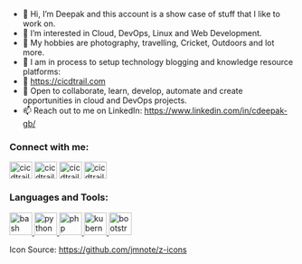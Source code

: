 - 👋 Hi, I’m Deepak and this account is a show case of stuff that I like to work on.
- 🔭 I’m interested in Cloud, DevOps, Linux and Web Development.
- 👀 My hobbies are photography, travelling, Cricket, Outdoors and lot more.
- 🌱 I am in process to setup technology blogging and knowledge resource platforms:
- 🌱 https://cicdtrail.com
- 💞️ Open to collaborate, learn, develop, automate and create opportunities in cloud and DevOps projects.
- 📫 Reach out to me on LinkedIn: https://www.linkedin.com/in/cdeepak-gb/

<!---
deepsky1d/deepsky1d is a ✨ special ✨ repository because its `README.md` (this file) appears on your GitHub profile.
You can click the Preview link to take a look at your changes.
--->

 
<h3 align="left">Connect with me:</h3>
<p align="left">
<a href="https://www.instagram.com/cicdtrail/" target="blank"><img align="center" src="https://raw.githubusercontent.com/rahuldkjain/github-profile-readme-generator/master/src/images/icons/Social/instagram.svg" alt="cicdtrail" height="30" width="40" /></a>
<a href="https://www.youtube.com/@CICDTRAIL-TECH" target="blank"><img align="center" src="https://raw.githubusercontent.com/rahuldkjain/github-profile-readme-generator/master/src/images/icons/Social/youtube.svg" alt="cicdtrail-tech" height="30" width="40" /></a>
 <a href="https://www.youtube.com/@cicdtrail" target="blank"><img align="center" src="https://raw.githubusercontent.com/rahuldkjain/github-profile-readme-generator/master/src/images/icons/Social/youtube.svg" alt="cicdtrail-creative" height="30" width="40" /></a>
<a href="https://stackoverflow.com/users/19103485/deepsky1d" target="blank"><img align="center" src="https://raw.githubusercontent.com/rahuldkjain/github-profile-readme-generator/master/src/images/icons/Social/stack-overflow.svg" alt="cicdtrail" height="30" width="40" /></a>
</p>

<h3 align="left">Languages and Tools:</h3>
<p align="left"> 
<a href="https://www.w3schools.io/terminal/bash-tutorials/" target="_blank" rel="noreferrer"> <img src="https://raw.githubusercontent.com/jmnote/z-icons/master/svg/bash.svg" alt="bash" width="40" height="40"/> </a>
<a href="https://www.w3schools.com/python/" target="_blank" rel="noreferrer"> <img src="https://raw.githubusercontent.com/jmnote/z-icons/master/svg/python.svg" alt="python" width="40" height="40"/> </a> 
<a href="https://www.w3schools.com/php/" target="_blank" rel="noreferrer"> <img src="https://raw.githubusercontent.com/jmnote/z-icons/master/svg/php.svg" alt="php" width="40" height="40"/> </a>
<a href="https://kubernetes.io/" target="_blank" rel="noreferrer"> <img src="https://raw.githubusercontent.com/jmnote/z-icons/master/svg/kubernetes.svg" alt="kubernetes" width="40" height="40"/> </a>
<a href="https://getbootstrap.com/" target="_blank" rel="noreferrer"> <img src="https://raw.githubusercontent.com/jmnote/z-icons/master/16x16/bootstrap.png" alt="bootstrap" width="40" height="40"/> </a>
</p>

Icon Source: https://github.com/jmnote/z-icons
